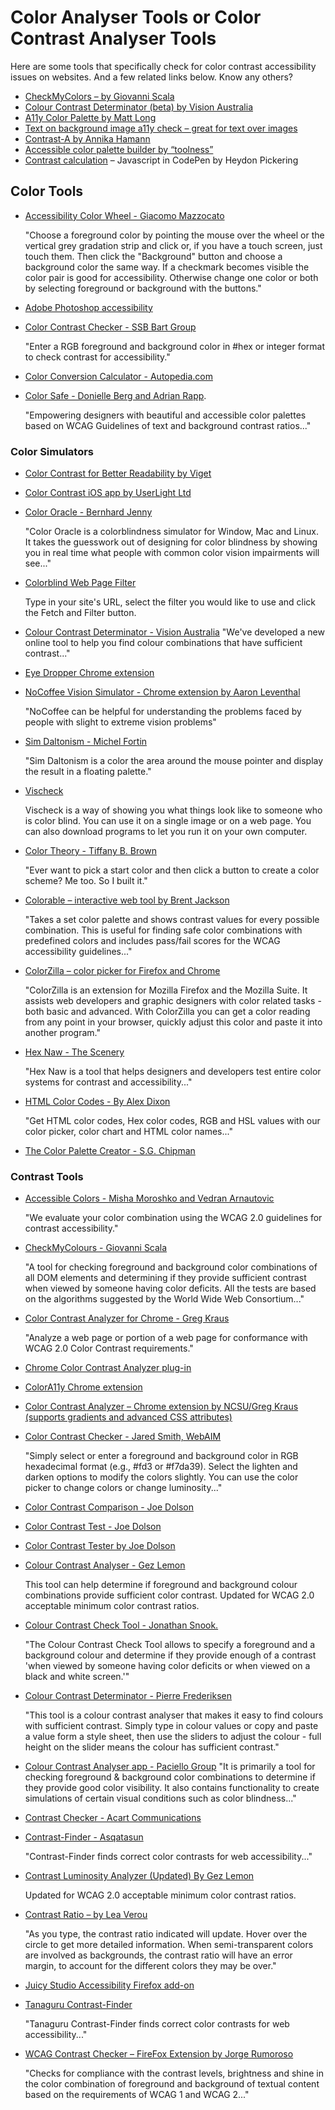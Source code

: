 # Color Analyser Tools or Color Contrast Analyser Tools

Here are some tools that specifically check for color contrast accessibility issues on websites. And a few related links below. Know any others?			


* [CheckMyColors &#8211; by Giovanni Scala](http://www.checkmycolours.com/)
* [Colour Contrast Determinator (beta) by Vision Australia](http://www.visionaustralia.org/digital-access-determinator)
* [A11y Color Palette by Matt Long](http://a11yrocks.com/colorPalette/)
* [Text on background image a11y check &#8211; great for text over images](http://www.brandwood.com/a11y/)
* [Contrast-A by Annika Hamann](http://dasplankton.de/ContrastA/)
* [Accessible color palette builder by &#8220;toolness&#8221;](https://toolness.github.io/accessible-color-matrix/)
* [Contrast calculation</a> &#8211; Javascript in CodePen by Heydon Pickering](https://codepen.io/heydon/pen/oewNLp/)



## Color Tools

* [Accessibility Color Wheel - Giacomo Mazzocato](http://gmazzocato.altervista.org/colorwheel/wheel.php)

  &quot;Choose a foreground color by pointing the mouse over the wheel or the vertical grey gradation strip and click or, if you have a touch screen, just touch them. Then click the &quot;Background&quot; button and choose a background color the same way. If a checkmark becomes visible the color pair is good for accessibility. Otherwise change one color or both by selecting foreground or background with the buttons.&quot; 

* [Adobe Photoshop accessibility](http://www.adobe.com/accessibility/products/photoshop.html)
* [Color Contrast Checker - SSB Bart Group](http://www.ssbbartgroup.com/reference/color-contrast-checker/)

  &quot;Enter a RGB foreground and background color in #hex or integer format to check contrast for accessibility.&quot; 
* [Color Conversion Calculator - Autopedia.com](http://autopedia.com/html/ColorCalculator.html)
* [Color Safe - Donielle Berg and Adrian Rapp](http://colorsafe.co/).

  &quot;Empowering designers with beautiful and accessible color palettes based on WCAG Guidelines of text and background contrast ratios...&quot;

### Color Simulators

* [Color Contrast for Better Readability by Viget](https://viget.com/inspire/color-contrast)
* [Color Contrast iOS app by UserLight Ltd](https://itunes.apple.com/na/app/color-contrast/id1095478187)
* [Color Oracle - Bernhard Jenny](http://colororacle.cartography.ch/)

   "Color Oracle is a colorblindness simulator for Window, Mac and Linux. It takes the guesswork out of designing for color blindness by showing you in real time what people with common color vision impairments will see..."
* [Colorblind Web Page Filter](https://www.toptal.com/designers/colorfilter)

   Type in your site's URL, select the filter you would like to use and click the Fetch and Filter button. 
* [Colour Contrast Determinator - Vision Australia](http://www.visionaustralia.org/business-and-professionals/digital-access-consulting/resources/tools-to-download/colour-contrast-determinator) 
   &quot;We've developed a new online tool to help you find colour combinations that have sufficient contrast...&quot;

* [Eye Dropper Chrome extension](https://chrome.google.com/webstore/detail/eye-dropper/hmdcmlfkchdmnmnmheododdhjedfccka?hl=en)   
   
* [NoCoffee Vision Simulator - Chrome extension by Aaron Leventhal](https://chrome.google.com/webstore/detail/nocoffee/jjeeggmbnhckmgdhmgdckeigabjfbddl)

  &quot;NoCoffee can be helpful for understanding the problems faced by people with slight to extreme vision problems&quot;        
* [Sim Daltonism - Michel Fortin](https://michelf.ca/projects/sim-daltonism/)

  "Sim Daltonism is a color the area around the mouse pointer and display the result in a floating palette."
* [Vischeck](http://www.vischeck.com/vischeck/vischeckURL.php)

  Vischeck is a way of showing you what things look like to someone who is color blind. You can use it on a single image or on a web page. You can also download programs to let you run it on your own computer.
* [Color Theory - Tiffany B. Brown](https://colors.webinista.com/) 

  &quot;Ever want to pick a start color and then click a button to create a color scheme? Me too. So I built it.&quot; 
* [Colorable &#8211; interactive web tool by Brent Jackson](http://jxnblk.com/colorable/demos/text/)

  &quot;Takes a set color palette and shows contrast values for every possible combination. This is useful for finding safe color combinations with predefined colors and includes pass/fail scores for the WCAG accessibility guidelines...&quot;

* [ColorZilla &#8211; color picker for Firefox and Chrome](http://www.colorzilla.com/chrome/)

  "ColorZilla is an extension for Mozilla Firefox and the Mozilla Suite. It assists web developers and graphic designers with color related tasks - both basic and advanced. With ColorZilla you can get a color reading from any point in your browser, quickly adjust this color and paste it into another program."
* [Hex Naw - The Scenery](https://hexnaw.com/)

  &quot;Hex Naw is a tool that helps designers and developers test entire color systems for contrast and accessibility...&quot;  
* [HTML Color Codes -  By Alex Dixon](http://htmlcolorcodes.com/)

  &quot;Get HTML color codes, Hex color codes, RGB and HSL values with our color picker, color chart and HTML color names...&quot;
* [The Color Palette Creator - S.G. Chipman](http://slayeroffice.com/tools/color_palette/)


		
### Contrast Tools

* [Accessible Colors - Misha Moroshko and Vedran Arnautovic](http://accessible-colors.com/)

  "We evaluate your color combination using the WCAG 2.0 guidelines for contrast accessibility."
* [CheckMyColours - Giovanni Scala](http://www.checkmycolours.com)

  "A tool for checking foreground and background color combinations of all DOM elements and determining if they provide sufficient contrast when viewed by someone having color deficits. All the tests are based on the algorithms suggested by the World Wide Web Consortium..."
* [Color Contrast Analyzer for Chrome - Greg Kraus](https://chrome.google.com/webstore/detail/color-contrast-analyzer/dagdlcijhfbmgkjokkjicnnfimlebcll?hl=en)

  &quot;Analyze a web page or portion of a web page for conformance with WCAG 2.0 Color Contrast requirements.&quot;

* [Chrome Color Contrast Analyzer plug-in](https://chrome.google.com/webstore/search/color%20contrast%20analyzer)
* [ColorA11y Chrome extension](https://chrome.google.com/webstore/detail/colora11y/icfneoldcbdmgaiocnnobpbbjncdfbfb?hl=en)
* [Color Contrast Analyzer &#8211; Chrome extension by NCSU/Greg Kraus (supports gradients and advanced CSS attributes)](https://chrome.google.com/webstore/detail/color-contrast-analyzer/dagdlcijhfbmgkjokkjicnnfimlebcll)

  
* [Color Contrast Checker - Jared Smith, WebAIM](http://webaim.org/resources/contrastchecker/)

  "Simply select or enter a foreground and background color in RGB hexadecimal format (e.g., #fd3 or #f7da39). Select the lighten and darken options to modify the colors slightly. You can use the color picker to change colors or change luminosity..."
* [Color Contrast Comparison - Joe Dolson](http://www.joedolson.com/color-contrast-compare.php)
* [Color Contrast Test - Joe Dolson](http://www.joedolson.com/color-contrast-tester.php)
* [Color Contrast Tester by Joe Dolson](https://www.joedolson.com/2008/05/testing-color-contrast/)

* [Colour Contrast Analyser - Gez Lemon](http://juicystudio.com/services/luminositycontrastratio.php)

  This tool can help determine if foreground and background colour combinations provide sufficient color contrast. Updated for WCAG 2.0 acceptable minimum color contrast ratios.
* [Colour Contrast Check Tool - Jonathan Snook.](https://snook.ca/technical/colour_contrast/colour.html)

  "The Colour Contrast Check Tool allows to specify a foreground and a background colour and determine if they provide enough of a contrast 'when viewed by someone having color deficits or when viewed on a black and white screen.'"
* [Colour Contrast Determinator -  Pierre Frederiksen](http://www.visionaustralia.org/business-and-professionals/digital-access-consulting/resources/tools-to-download/colour-contrast-determinator)

  &quot;This tool is a colour contrast analyser that makes it easy to find colours with sufficient contrast. Simply type in colour values or copy and paste a value form a style sheet, then use the sliders to adjust the colour - full height on the slider means the colour has sufficient contrast.&quot; 
* [Colour Contrast Analyser app - Paciello Group](https://www.paciellogroup.com/resources/contrastanalyser/)
  "It is primarily a tool for checking foreground &amp; background color combinations to determine if they provide good color visibility. It also contains functionality to create simulations of certain visual conditions such as color blindness..."
* [Contrast Checker -  Acart Communications](http://contrastchecker.com/)
* [Contrast-Finder -  Asqatasun](https://app.contrast-finder.org/result.html)

  &quot;Contrast-Finder finds correct color contrasts for web accessibility...&quot; 
* [Contrast Luminosity Analyzer (Updated) By Gez Lemon](http://juicystudio.com/services/luminositycontrastratio.php)

  Updated for WCAG 2.0 acceptable minimum color contrast ratios.
* [Contrast Ratio &#8211; by Lea Verou](http://leaverou.github.io/contrast-ratio/)

  &quot;As you type, the contrast ratio indicated will update. Hover over the circle to get more detailed information. When semi-transparent colors are involved as backgrounds, the contrast ratio will have an error margin, to account for the different colors they may be over."
  
* [Juicy Studio Accessibility Firefox add-on](https://addons.mozilla.org/en-US/firefox/addon/juicy-studio-accessibility-too/)  
  
* [Tanaguru Contrast-Finder](http://contrast-finder.tanaguru.com/)

  &quot;Tanaguru Contrast-Finder finds correct color contrasts for web accessibility...&quot;
* [WCAG Contrast Checker &#8211; FireFox Extension by Jorge Rumoroso](https://addons.mozilla.org/en-us/firefox/addon/wcag-contrast-checker/)

  &quot;Checks for compliance with the contrast levels, brightness and shine in the color combination of foreground and background of textual content based on the requirements of WCAG 1 and WCAG 2...&quot;


